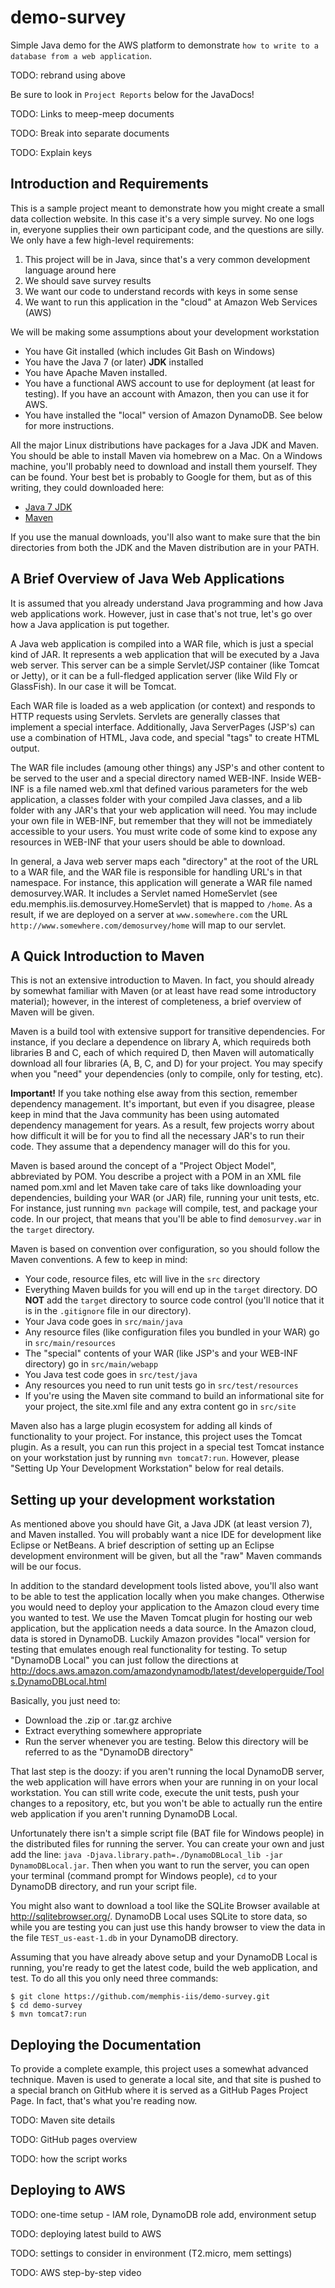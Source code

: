 demo-survey
================

Simple Java demo for the AWS platform to demonstrate `how to write to a database from a web application`.

TODO: rebrand using above

Be sure to look in `Project Reports` below for the JavaDocs!

TODO: Links to meep-meep documents

TODO: Break into separate documents

TODO: Explain keys

Introduction and Requirements
------------------------------

This is a sample project meant to demonstrate how you might create a small
data collection website. In this case it's a very simple survey. No one
logs in, everyone supplies their own participant code, and the questions
are silly. We only have a few high-level requirements:

  1. This project will be in Java, since that's a very common development
     language around here
  2. We should save survey results
  3. We want our code to understand records with keys in some sense
  4. We want to run this application in the "cloud" at Amazon Web Services (AWS)

We will be making some assumptions about your development workstation

  * You have Git installed (which includes Git Bash on Windows)
  * You have the Java 7 (or later) **JDK** installed
  * You have Apache Maven installed.
  * You have a functional AWS account to use for deployment (at least for
    testing). If you have an account with Amazon, then you can use it for AWS.
  * You have installed the "local" version of Amazon DynamoDB. See below for
    more instructions.

All the major Linux distributions have packages for a Java JDK and Maven. You
should be able to install Maven via homebrew on a Mac. On a Windows machine,
you'll probably need to download and install them yourself. They can be found.
Your best bet is probably to Google for them, but as of this writing, they could
downloaded here:

  * [Java 7 JDK](http://www.oracle.com/technetwork/java/javase/downloads/jdk7-downloads-1880260.html)
  * [Maven](https://maven.apache.org/download.cgi)

If you use the manual downloads, you'll also want to make sure that the bin
directories from both the JDK and the Maven distribution are in your PATH.

A Brief Overview of Java Web Applications
------------------------------------------

It is assumed that you already understand Java programming and how Java web
applications work. However, just in case that's not true, let's go over how
a Java application is put together.

A Java web application is compiled into a WAR file, which is just a special
kind of JAR. It represents a web application that will be executed by a Java
web server. This server can be a simple Servlet/JSP container (like Tomcat or
Jetty), or it can be a full-fledged application server (like Wild Fly or
GlassFish). In our case it will be Tomcat.

Each WAR file is loaded as a web application (or context) and responds to
HTTP requests using Servlets. Servlets are generally classes that implement
a special interface. Additionally, Java ServerPages (JSP's) can use a
combination of HTML, Java code, and special "tags" to create HTML output.

The WAR file includes (amoung other things) any JSP's and other content to
be served to the user and a special directory named WEB-INF. Inside WEB-INF
is a file named web.xml that defined various parameters for the web application,
a classes folder with your compiled Java classes, and a lib folder with any
JAR's that your web application will need. You may include your own file in
WEB-INF, but remember that they will not be immediately accessible to your
users. You must write code of some kind to expose any resources in WEB-INF that
your users should be able to download.

In general, a Java web server maps each "directory" at the root of the URL
to a WAR file, and the WAR file is responsible for handling URL's in that
namespace. For instance, this application will generate a WAR file named
demosurvey.WAR. It includes a Servlet named HomeServlet (see
edu.memphis.iis.demosurvey.HomeServlet) that is mapped to `/home`. As a
result, if we are deployed on a server at `www.somewhere.com` the URL
`http://www.somewhere.com/demosurvey/home` will map to our servlet.

A Quick Introduction to Maven
------------------------------

This is not an extensive introduction to Maven. In fact, you should already
by somewhat familiar with Maven (or at least have read some introductory
material); however, in the interest of completeness, a brief overview of
Maven will be given.

Maven is a build tool with extensive support for transitive dependencies.
For instance, if you declare a dependence on library A, which requireds
both libraries B and C, each of which required D, then Maven will
automatically download all four libraries (A, B, C, and D) for your project.
You may specify when you "need" your dependencies (only to compile, only
for testing, etc).

**Important!** If you take nothing else away from this section, remember
dependency management. It's important, but even if you disagree, please
keep in mind that the Java community has been using automated dependency
management for years. As a result, few projects worry about how difficult
it will be for you to find all the necessary JAR's to run their code. They
assume that a dependency manager will do this for you.

Maven is based around the concept of a "Project Object Model", abbreviated
by POM. You describe a project with a POM in an XML file named pom.xml
and let Maven take care of taks like downloading your dependencies, building
your WAR (or JAR) file, running your unit tests, etc. For instance, just
running `mvn package` will compile, test, and package your code. In our
project, that means that you'll be able to find `demosurvey.war` in the
`target` directory.

Maven is based on convention over configuration, so you should follow the
Maven conventions. A few to keep in mind:

  * Your code, resource files, etc will live in the `src` directory
  * Everything Maven builds for you will end up in the `target` directory.
    DO **NOT** add the `target` directory to source code control (you'll
    notice that it is in the `.gitignore` file in our directory).
  * Your Java code goes in `src/main/java`
  * Any resource files (like configuration files you bundled in your WAR)
    go in `src/main/resources`
  * The "special" contents of your WAR (like JSP's and your WEB-INF directory)
    go in `src/main/webapp`
  * You Java test code goes in `src/test/java`
  * Any resources you need to run unit tests go in `src/test/resources`
  * If you're using the Maven site command to build an informational site
    for your project, the site.xml file and any extra content go in
    `src/site`

Maven also has a large plugin ecosystem for adding all kinds of functionality
to your project. For instance, this project uses the Tomcat plugin. As a
result, you can run this project in a special test Tomcat instance on your
workstation just by running `mvn tomcat7:run`. However, please "Setting
Up Your Development Workstation" below for real details.

Setting up your development workstation
----------------------------------------

As mentioned above you should have Git, a Java JDK (at least version 7), and
Maven installed. You will probably want a nice IDE for development like Eclipse
or NetBeans. A brief description of setting up an Eclipse development environment
will be given, but all the "raw" Maven commands will be our focus.

In addition to the standard development tools listed above, you'll also want to
be able to test the application locally when you make changes. Otherwise you
would need to deploy your application to the Amazon cloud every time you wanted
to test. We use the Maven Tomcat plugin for hosting our web application, but the
application needs a data source. In the Amazon cloud, data is stored in DynamoDB.
Luckily Amazon provides "local" version for testing that emulates enough real
functionality for testing. To setup "DynamoDB Local" you can just follow the
directions at http://docs.aws.amazon.com/amazondynamodb/latest/developerguide/Tools.DynamoDBLocal.html

Basically, you just need to:

  * Download the .zip or .tar.gz archive
  * Extract everything somewhere appropriate
  * Run the server whenever you are testing. Below this directory will be
    referred to as the "DynamoDB directory"

That last step is the doozy: if you aren't running the local DynamoDB server,
the web application will have errors when your are running in on your local
workstation. You can still write code, execute the unit tests, push your
changes to a repository, etc, but you won't be able to actually run the
entire web application if you aren't running DynamoDB Local.

Unfortunately there isn't a simple script file (BAT file for Windows people) in
the distributed files for running the server. You can create your own and just
add the line:
`java -Djava.library.path=./DynamoDBLocal_lib -jar DynamoDBLocal.jar`.
Then when you want to run the server, you can open your terminal (command
prompt for Windows people), `cd` to your DynamoDB directory, and run
your script file.

You might also want to download a tool like the SQLite Browser available
at http://sqlitebrowser.org/. DynamoDB Local uses SQLite to store data,
so while you are testing you can just use this handy browser to view the
data in the file `TEST_us-east-1.db` in your DynamoDB directory.

Assuming that you have already above setup and your DynamoDB Local is running,
you're ready to get the latest code, build the web application, and test.
To do all this you only need three commands:

```
$ git clone https://github.com/memphis-iis/demo-survey.git
$ cd demo-survey
$ mvn tomcat7:run
```

Deploying the Documentation
------------------------------

To provide a complete example, this project uses a somewhat advanced technique.
Maven is used to generate a local site, and that site is pushed to a special
branch on GitHub where it is served as a GitHub Pages Project Page. In fact,
that's what you're reading now.

TODO: Maven site details

TODO: GitHub pages overview

TODO: how the script works


Deploying to AWS
------------------

TODO: one-time setup - IAM role, DynamoDB role add, environment setup

TODO: deploying latest build to AWS

TODO: settings to consider in environment (T2.micro, mem settings)

TODO: AWS step-by-step video
